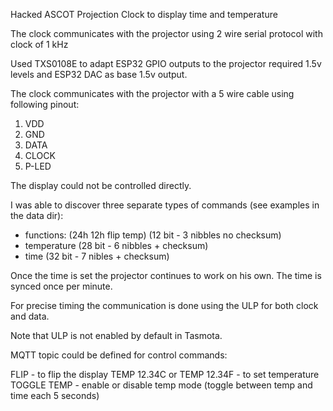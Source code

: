 Hacked ASCOT Projection Clock to display time and temperature 

The clock communicates with the projector using 2 wire serial protocol with clock of 1 kHz

Used TXS0108E to adapt ESP32 GPIO outputs to the projector required 1.5v levels and ESP32 DAC as base 1.5v output.

The clock communicates with the projector with a 5 wire cable using following pinout:

1. VDD
2. GND
3. DATA
4. CLOCK
5. P-LED

The display could not be controlled directly. 

I was able to discover three separate types of commands (see examples in the data dir):

- functions: (24h 12h flip temp) (12 bit - 3 nibbles no checksum)
- temperature (28 bit - 6 nibbles + checksum)
- time (32 bit - 7 nibles + checksum)

Once the time is set the projector continues to work on his own. The time is synced once per minute. 

For precise timing the communication is done using the ULP for both clock and data.

Note that ULP is not enabled by default in Tasmota.

MQTT topic could be defined for control commands:

FLIP                       - to flip the display
TEMP 12.34C or TEMP 12.34F - to set temperature
TOGGLE TEMP                - enable or disable temp mode (toggle between temp and time each 5 seconds)


